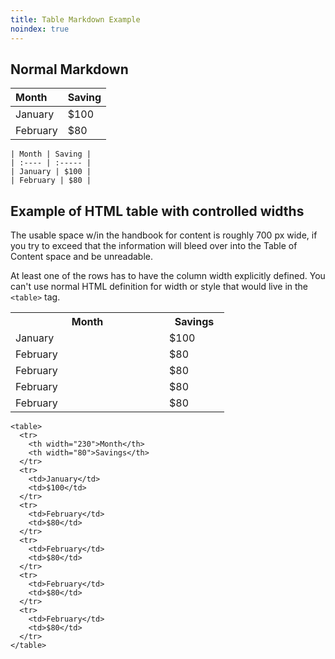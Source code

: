 ```yaml
---
title: Table Markdown Example
noindex: true
---
```


## Normal Markdown   

| Month | Saving |
| :---- | :----- |
| January | $100 |
| February | $80 |

```
| Month | Saving |
| :---- | :----- |
| January | $100 |
| February | $80 |
```

## Example of HTML table with controlled widths

The usable space w/in the handbook for content is roughly 700 px wide, if you try to exceed that the information will bleed over into the Table of Content space and be unreadable. 

At least one of the rows has to have the column width explicitly defined. You can't use normal HTML definition for width or style that would live in the `<table>` tag. 

<table>
  <tr>
    <th width="230">Month</th>
    <th width="80">Savings</th>
  </tr>
  <tr>
    <td>January</td>
    <td>$100</td>
  </tr>
  <tr>
    <td>February</td>
    <td>$80</td>
  </tr>
  <tr>
    <td>February</td>
    <td>$80</td>
  </tr>
  <tr>
    <td>February</td>
    <td>$80</td>
  </tr>
  <tr>
    <td>February</td>
    <td>$80</td>
  </tr>
</table>



```
<table>
  <tr>
    <th width="230">Month</th>
    <th width="80">Savings</th>
  </tr>
  <tr>
    <td>January</td>
    <td>$100</td>
  </tr>
  <tr>
    <td>February</td>
    <td>$80</td>
  </tr>
  <tr>
    <td>February</td>
    <td>$80</td>
  </tr>
  <tr>
    <td>February</td>
    <td>$80</td>
  </tr>
  <tr>
    <td>February</td>
    <td>$80</td>
  </tr>
</table>
```


